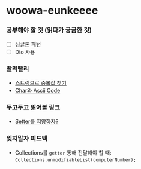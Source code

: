 # woowa-eunkeeee

### 공부해야 할 것 (읽다가 궁금한 것)

- [ ] 싱글톤 패턴
- [ ] Dto 사용

### 빨리빨리

- [스트림으로 중복값 찾기](https://developer-talk.tistory.com/398)
- [Char와 Ascii Code](https://blog.naver.com/PostView.nhn?blogId=jysaa5&logNo=221831226674)

### 두고두고 읽어볼 링크

- [Setter를 지양하자?](https://velog.io/@backfox/setter-%EC%93%B0%EC%A7%80-%EB%A7%90%EB%9D%BC%EA%B3%A0%EB%A7%8C-%ED%95%98%EA%B3%A0-%EA%B0%80%EB%B2%84%EB%A6%AC%EB%A9%B4-%EC%96%B4%EB%96%A1%ED%95%B4%EC%9A%94)

### 잊지말자 피드백

- Collections를 `getter` 통해 전달해야 할 때: `Collections.unmodifiableList(computerNumber);`
